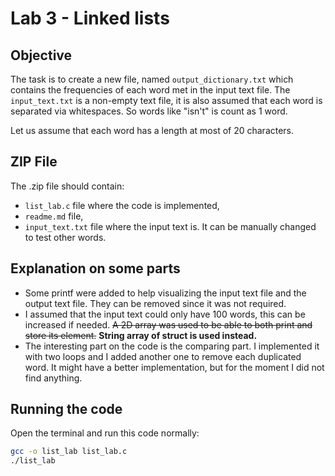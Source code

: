# Lab 3 - Linked lists
## Objective

The task is to create a new file, named `output_dictionary.txt` which contains the frequencies of each word met in the input text file. The `input_text.txt` is a non-empty text file, it is also assumed that each word is separated via whitespaces. So words like "isn't" is count as 1 word.

Let us assume that each word has a length at most of 20 characters.

## ZIP File
The .zip file should contain:
- `list_lab.c` file where the code is implemented,
- `readme.md` file,
- `input_text.txt` file where the input text is. It can be manually changed to test other words.

## Explanation on some parts

- Some printf were added to help visualizing the input text file and the output text file. They can be removed since it was not required.
- I assumed that the input text could only have 100 words, this can be increased if needed. ~~A 2D array was used to be able to both print and store its element.~~ **String array of struct is used instead.**
- The interesting part on the code is the comparing part. I implemented it with two loops and I added another one to remove each duplicated word. It might have a better implementation, but for the moment I did not find anything.

## Running the code 

Open the terminal and run this code normally:

```bash
gcc -o list_lab list_lab.c
./list_lab
```
